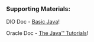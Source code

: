 ### Supporting Materials:

DIO Doc - [Basic Java](https://glysns.gitbook.io/java-basico)!

Oracle Doc - [The Java™ Tutorials](https://docs.oracle.com/javase/tutorial/)!
